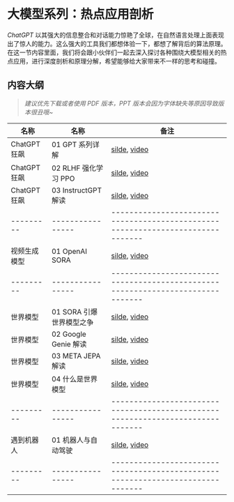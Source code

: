 # 大模型系列：热点应用剖析

*ChatGPT* 以其强大的信息整合和对话能力惊艳了全球，在自然语言处理上面表现出了惊人的能力。这么强大的工具我们都想体验一下，都想了解背后的算法原理。在这一节内容里面，我们将会跟小伙伴们一起去深入探讨各种围绕大模型相关的热点应用，进行深度剖析和原理分解，希望能够给大家带来不一样的思考和碰撞。

## 内容大纲

> *建议优先下载或者使用 PDF 版本，PPT 版本会因为字体缺失等原因导致版本很丑哦~*

| 名称        | 名称               | 备注                                                                              |
| --------- | ---------------- | ------------------------------------------------------------------------------- |
| ChatGPT 狂飙 | 01 GPT 系列详解       | [silde](./chatGPT01.pdf), [video](https://www.bilibili.com/video/BV1kv4y1s7V7/) |
| ChatGPT 狂飙 | 02 RLHF 强化学习 PPO   | [silde](./chatGPT02.pdf), [video](https://www.bilibili.com/video/BV1w8411M7YB/) |
| ChatGPT 狂飙 | 03 InstructGPT 解读 | [silde](./chatGPT03.pdf), [video](https://www.bilibili.com/video/BV1e24y1s7k8/) |
| --------- | ---------------- | ------------------------------------------------------------------------------- |
| 视频生成模型 | 01 OpenAI SORA | [silde](./SORA.pdf), [video](https://www.bilibili.com/video/BV1jx421C7mG/) |
| --------- | ---------------- | ------------------------------------------------------------------------------- |
| 世界模型 | 01 SORA 引爆世界模型之争 | [silde](./WorldModel01.pdf), [video](https://www.bilibili.com/video/BV1dH4y1p7zt/) |
| 世界模型 | 02 Google Genie 解读  | [silde](./WorldModel01.pdf), [video](https://www.bilibili.com/video/BV1b6421F7Tq/) |
| 世界模型 | 03 META JEPA 解读 | [silde](./WorldModel01.pdf), [video](https://www.bilibili.com/video/BV1v1421Q73e/) |
| 世界模型 | 04 什么是世界模型 | [silde](./WorldModel01.pdf), [video](https://www.bilibili.com/video/BV1GZ421t7jr/) |
| --------- | ---------------- | ------------------------------------------------------------------------------- |
| 遇到机器人 | 01 机器人与自动驾驶 | [silde](./Robot.pdf), [video]() |
| --------- | ---------------- | ------------------------------------------------------------------------------- |
